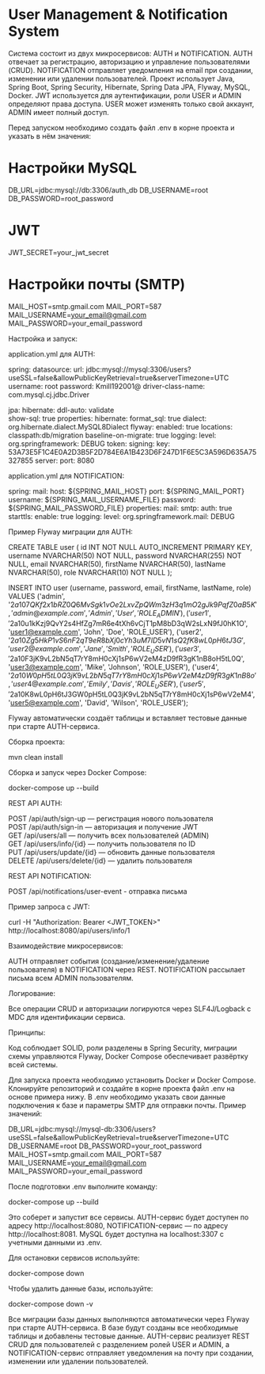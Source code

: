 # User Management & Notification System

Система состоит из двух микросервисов: AUTH и NOTIFICATION. AUTH отвечает за регистрацию, авторизацию и управление пользователями (CRUD). NOTIFICATION отправляет уведомления на email при создании, изменении или удалении пользователей. Проект использует Java, Spring Boot, Spring Security, Hibernate, Spring Data JPA, Flyway, MySQL, Docker. JWT используется для аутентификации, роли USER и ADMIN определяют права доступа. USER может изменять только свой аккаунт, ADMIN имеет полный доступ.


Перед запуском необходимо создать файл .env в корне проекта и указать в нём значения:

# Настройки MySQL
DB_URL=jdbc:mysql://db:3306/auth_db
DB_USERNAME=root
DB_PASSWORD=root_password

# JWT
JWT_SECRET=your_jwt_secret

# Настройки почты (SMTP)
MAIL_HOST=smtp.gmail.com
MAIL_PORT=587
MAIL_USERNAME=your_email@gmail.com
MAIL_PASSWORD=your_email_password

Настройка и запуск:

application.yml для AUTH:

spring:
  datasource:
    url: jdbc:mysql://mysql:3306/users?useSSL=false&allowPublicKeyRetrieval=true&serverTimezone=UTC
    username: root
    password: Kmill192001@
    driver-class-name: com.mysql.cj.jdbc.Driver

  jpa:
    hibernate:
      ddl-auto: validate      
    show-sql: true
    properties:
      hibernate:
        format_sql: true
        dialect: org.hibernate.dialect.MySQL8Dialect
flyway:
  enabled: true
  locations: classpath:db/migration
  baseline-on-migrate: true
logging:
  level:
    org.springframework: DEBUG
token:
  signing:
    key: 53A73E5F1C4E0A2D3B5F2D784E6A1B423D6F247D1F6E5C3A596D635A75327855
server:
  port: 8080

application.yml для NOTIFICATION:

spring:
  mail:
    host: ${SPRING_MAIL_HOST}
    port: ${SPRING_MAIL_PORT}
    username: ${SPRING_MAIL_USERNAME_FILE}
    password: ${SPRING_MAIL_PASSWORD_FILE}
    properties:
      mail:
        smtp:
          auth: true
          starttls:
            enable: true
logging:
  level:
    org.springframework.mail: DEBUG

Пример Flyway миграции для AUTH:

CREATE TABLE user (
id INT NOT NULL AUTO_INCREMENT PRIMARY KEY,
username NVARCHAR(50) NOT NULL,
password NVARCHAR(255) NOT NULL,
email NVARCHAR(50),
firstName NVARCHAR(50),
lastName NVARCHAR(50),
role NVARCHAR(10) NOT NULL
);

INSERT INTO user (username, password, email, firstName, lastName, role) VALUES
('admin', '$2a$10$7QKf2x1bRZ0Q6MvSgk1vOe2LxvZpQWm3zH3q1mO2gJk9PqfZ0aB5K', 'admin@example.com', 'Admin', 'User', 'ROLE_ADMIN'),
('user1', '$2a$10$u1kKzj9QvY2s4HfZg7mR6e4tXh6vCjT1pM8bD3qW2sLxN9fJ0hK1O', 'user1@example.com', 'John', 'Doe', 'ROLE_USER'),
('user2', '$2a$10$Zg5HkP1vS6nF2qT9eR8bXj0cYh3uM7lD5vN1sQ2fK8wL0pH6tJ3G', 'user2@example.com', 'Jane', 'Smith', 'ROLE_USER'),
('user3', '$2a$10$F3jK9vL2bN5qT7rY8mH0cXj1sP6wV2eM4zD9fR3gK1nB8oH5tL0Q', 'user3@example.com', 'Mike', 'Johnson', 'ROLE_USER'),
('user4', '$2a$10$W0pH5tL0Q3jK9vL2bN5qT7rY8mH0cXj1sP6wV2eM4zD9fR3gK1nB8o', 'user4@example.com', 'Emily', 'Davis', 'ROLE_USER'),
('user5', '$2a$10$K8wL0pH6tJ3GW0pH5tL0Q3jK9vL2bN5qT7rY8mH0cXj1sP6wV2eM4', 'user5@example.com', 'David', 'Wilson', 'ROLE_USER');

Flyway автоматически создаёт таблицы и вставляет тестовые данные при старте AUTH-сервиса.

Сборка проекта:

mvn clean install

Сборка и запуск через Docker Compose:

docker-compose up --build

REST API AUTH:

POST /api/auth/sign-up — регистрация нового пользователя  
POST /api/auth/sign-in — авторизация и получение JWT  
GET /api/users/all — получить всех пользователей (ADMIN)  
GET /api/users/info/{id} — получить пользователя по ID  
PUT /api/users/update/{id} — обновить данные пользователя  
DELETE /api/users/delete/{id} — удалить пользователя

REST API NOTIFICATION:

POST /api/notifications/user-event - отправка письма

Пример запроса с JWT:

curl -H "Authorization: Bearer <JWT_TOKEN>" http://localhost:8080/api/users/info/1

Взаимодействие микросервисов:

AUTH отправляет события (создание/изменение/удаление пользователя) в NOTIFICATION через REST. NOTIFICATION рассылает письма всем ADMIN пользователям.

Логирование:

Все операции CRUD и авторизации логируются через SLF4J/Logback с MDC для идентификации сервиса.

Принципы:

Код соблюдает SOLID, роли разделены в Spring Security, миграции схемы управляются Flyway, 
Docker Compose обеспечивает развёртку всей системы.

Для запуска проекта необходимо установить Docker и Docker Compose. 
Клонируйте репозиторий и создайте в корне проекта файл .env на основе примера нижу. 
В .env необходимо указать свои данные подключения к базе и параметры SMTP для отправки почты. Пример значений:

DB_URL=jdbc:mysql://mysql-db:3306/users?useSSL=false&allowPublicKeyRetrieval=true&serverTimezone=UTC
DB_USERNAME=root
DB_PASSWORD=your_root_password
MAIL_HOST=smtp.gmail.com
MAIL_PORT=587
MAIL_USERNAME=your_email@gmail.com
MAIL_PASSWORD=your_email_password

После подготовки .env выполните команду:

docker-compose up --build

Это соберет и запустит все сервисы. AUTH-сервис будет доступен по адресу http://localhost:8080, NOTIFICATION-сервис — по адресу http://localhost:8081. 
MySQL будет доступна на localhost:3307 с учетными данными из .env.

Для остановки сервисов используйте:

docker-compose down

Чтобы удалить данные базы, используйте:

docker-compose down -v

Все миграции базы данных выполняются автоматически через Flyway при старте AUTH-сервиса. 
В базе будут созданы все необходимые таблицы и добавлены тестовые данные. 
AUTH-сервис реализует REST CRUD для пользователей с разделением ролей USER и ADMIN, а NOTIFICATION-сервис отправляет уведомления на почту при создании, изменении или удалении пользователей.